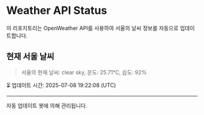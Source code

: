 
# Weather API Status

이 리포지토리는 OpenWeather API를 사용하여 서울의 날씨 정보를 자동으로 업데이트합니다.

## 현재 서울 날씨
> 서울의 현재 날씨: clear sky, 온도: 25.71°C, 습도: 92%

⏳ 업데이트 시간: 2025-07-08 19:22:08 (UTC)

---
자동 업데이트 봇에 의해 관리됩니다.
